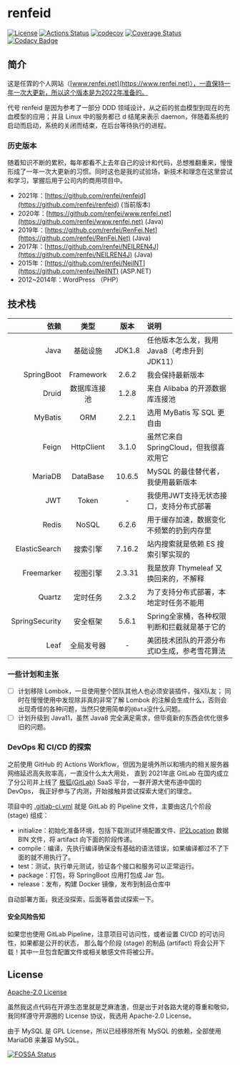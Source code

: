 # renfeid

[![License](https://img.shields.io/github/license/renfei/renfeid)](https://github.com/renfei/renfeid/blob/master/LICENSE)
[![Actions Status](https://github.com/renfei/renfeid/workflows/CI/badge.svg)](https://github.com/renfei/renfeid/actions)
[![codecov](https://codecov.io/gh/renfei/renfeid/branch/master/graph/badge.svg?token=2Hd5NL3fnV)](https://codecov.io/gh/renfei/renfeid)
[![Coverage Status](https://coveralls.io/repos/github/renfei/renfeid/badge.svg?branch=master)](https://coveralls.io/github/renfei/renfeid?branch=master)
[![Codacy Badge](https://app.codacy.com/project/badge/Grade/945285e334094d2f93643778bb4c8dd7)](https://www.codacy.com/gh/renfei/renfeid/dashboard?utm_source=github.com&amp;utm_medium=referral&amp;utm_content=renfei/renfeid&amp;utm_campaign=Badge_Grade)

## 简介

这是任霏的个人网站（[www.renfei.net](https://www.renfei.net)），一直保持一年一次大更新，所以这个版本是为2022年准备的。

代号 renfeid 是因为参考了一部分 DDD 领域设计，从之前的贫血模型到现在的充血模型的应用；并且 Linux 中的服务都已 d 结尾来表示 daemon，伴随着系统的启动而启动，系统的关闭而结束，在后台等待执行的进程。

### 历史版本

随着知识不断的累积，每年都看不上去年自己的设计和代码，总想推翻重来，慢慢形成了一年一次大更新的习惯。同时这也是我的试验场，新技术和理念在这里尝试和学习，掌握后用于公司内的商用项目中。

- 2021年：[https://github.com/renfei/renfeid](https://github.com/renfei/renfeid) (当前版本)
- 2020年：[https://github.com/renfei/www.renfei.net](https://github.com/renfei/www.renfei.net) (Java)
- 2019年：[https://github.com/renfei/RenFei.Net](https://github.com/renfei/RenFei.Net) (Java)
- 2017年：[https://github.com/renfei/NEILREN4J](https://github.com/renfei/NEILREN4J) (Java)
- 2015年：[https://github.com/renfei/NeilNT](https://github.com/renfei/NeilNT) (ASP.NET)
- 2012~2014年：WordPress （PHP）

## 技术栈

| 依赖 | 类型 | 版本 | 说明 |
| ----: | :----: | :----: | :---- |
| Java | 基础设施 | JDK1.8 | 任他版本怎么发，我用Java8（考虑升到JDK11） |
| SpringBoot | Framework | 2.6.2 | 我会保持最新版本 |
| Druid | 数据库连接池 | 1.2.8 | 来自 Alibaba 的开源数据库连接池 |
| MyBatis | ORM | 2.2.1 | 选用 MyBatis 写 SQL 更自由 |
| Feign | HttpClient | 3.1.0 | 虽然它来自SpringCloud，但我很喜欢用它 |
| MariaDB | DataBase | 10.6.5 | MySQL 的最佳替代者，我使用最新版本 |
| JWT | Token | - | 我使用JWT支持无状态接口，支持分布式部署 |
| Redis | NoSQL | 6.2.6 | 用于缓存加速，数据变化不频繁的扔到内存里 |
| ElasticSearch | 搜索引擎 | 7.16.2 | 站内搜索就是依赖 ES 搜索引擎实现的 |
| Freemarker | 视图引擎 | 2.3.31 | 我是放弃 Thymeleaf 又换回来的，不解释 |
| Quartz | 定时任务 | 2.3.2 | 为了支持分布式部署，本地定时任务不能用 |
| SpringSecurity | 安全框架 | 5.6.1 | Spring全家桶，各种权限判断和拦截就是基于它的 |
| Leaf | 全局发号器 | - | 美团技术团队的开源分布式ID生成，参考雪花算法 |

### 一些计划和主张

- [ ] 计划移除 Lombok，一旦使用整个团队其他人也必须安装插件，强X队友；
同时在慢慢使用中发现除非真的非常了解 Lombok 的注解会生成什么，否则会出现奇怪的各种问题，当然只使用简单的```@Data```没什么问题。
- [ ] 计划升级到 Java11，虽然 Java8 完全满足需求，但毕竟新的东西会优化很多旧的问题。

### DevOps 和 CI/CD 的探索

之前使用 GitHub 的 Actions Workflow，但因为是境外所以和境内的相关服务器网络延迟高失败率高，一直没什么太大用处，
直到 2021年底 GitLab 在国内成立了分公司并上线了 [极狐(GitLab)](https://gitlab.cn) SaaS 平台，一群开源大佬布道中国的 DevOps，
我正好参与了内测，开始接触并尝试探索大佬们的理念。

项目中的 [.gitlab-ci.yml](./.gitlab-ci.yml) 就是 GitLab 的 Pipeline 文件，主要由这几个阶段 (stage) 组成：

- initialize：初始化准备环境，包括下载测试环境配置文件、[IP2Location](https://github.com/renfei/ip2location) 数据 BIN 文件，将 artifact 向下面的阶段传递。
- compile：编译，先执行编译确保没有基础的语法错误，如果编译都过不了下面的就不用执行了。
- test：测试，执行单元测试，验证各个接口和服务可以正常运行。
- package：打包，将 SpringBoot 应用打包成 Jar 包。
- release：发布，构建 Docker 镜像，发布到制品仓库中

自动部署方面，我还没探索，后面等着尝试探索一下。

#### 安全风险告知

如果您也使用 GitLab Pipeline，注意项目可访问性，或者设置 CI/CD 的可访问性，如果都是公开的状态，
那么每个阶段 (stage) 的制品 (artifact) 将会公开下载！其中一旦包含配置文件或相关敏感文件将被公开。

## License

[Apache-2.0 License](https://www.apache.org/licenses/LICENSE-2.0)

虽然我这点代码在开源生态里就是芝麻渣渣，但是出于对各路大佬的尊重和敬仰，我同样遵守开源圈的 License 协议，我选用 Apache-2.0 License。

由于 MySQL 是 GPL License，所以已经移除所有 MySQL 的依赖，全部使用 MariaDB 来兼容 MySQL。

[![FOSSA Status](https://app.fossa.com/api/projects/git%2Bgithub.com%2Frenfei%2Frenfeid.svg?type=large)](https://app.fossa.com/projects/git%2Bgithub.com%2Frenfei%2Frenfeid?ref=badge_large)